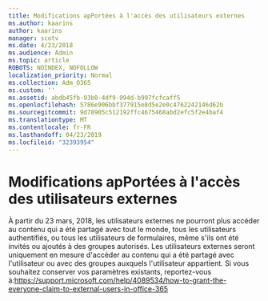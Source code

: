 ```yaml
---
title: Modifications apPortées à l'accès des utilisateurs externes
ms.author: kaarins
author: kaarins
manager: scotv
ms.date: 4/23/2018
ms.audience: Admin
ms.topic: article
ROBOTS: NOINDEX, NOFOLLOW
localization_priority: Normal
ms.collection: Adm_O365
ms.custom: ''
ms.assetid: abdb45fb-93b0-4df9-994d-b997fcfcaff5
ms.openlocfilehash: 5786e906bbf377915e8d5e2e0c4762242146d62b
ms.sourcegitcommit: 9d78905c512192ffc4675468abd2efc5f2e4baf4
ms.translationtype: MT
ms.contentlocale: fr-FR
ms.lasthandoff: 04/23/2019
ms.locfileid: "32393954"
---
```

# <a name="changes-to-external-user-access"></a>Modifications apPortées à l'accès des utilisateurs externes

À partir du 23 mars, 2018, les utilisateurs externes ne pourront plus accéder au contenu qui a été partagé avec tout le monde, tous les utilisateurs authentifiés, ou tous les utilisateurs de formulaires, même s'ils ont été invités ou ajoutés à des groupes autorisés. Les utilisateurs externes seront uniquement en mesure d'accéder au contenu qui a été partagé avec l'utilisateur ou avec des groupes auxquels l'utilisateur appartient. Si vous souhaitez conserver vos paramètres existants, reportez-vous à:https://support.microsoft.com/help/4089534/how-to-grant-the-everyone-claim-to-external-users-in-office-365
  

